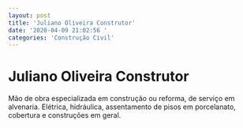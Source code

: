 ```yaml
---
layout: post
title: 'Juliano Oliveira Construtor'
date: '2020-04-09 21:02:56 '
categories: 'Construção Civil'
---
```


# Juliano Oliveira Construtor

Mão de obra especializada em construção ou reforma, de serviço em alvenaria. Elétrica, hidráulica, assentamento de pisos em porcelanato, cobertura e construções em geral.
